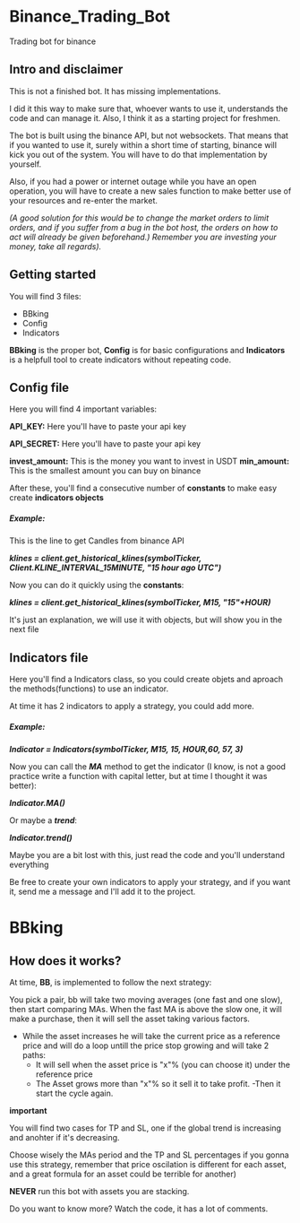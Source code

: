 
# Binance_Trading_Bot
Trading bot for binance

## Intro and disclaimer

This is not a finished bot. It has missing implementations.

I did it this way to make sure that, whoever wants to use it, understands the code and can manage it. Also, I think it as a starting project for freshmen. 

The bot is built using the binance API, but not websockets. That means that if you wanted to use it, surely within a short time of starting, binance will kick you out of the system.
You will have to do that implementation by yourself.

Also, if you had a power or internet outage while you have an open operation, you will have to create a new sales function to make better use of your resources and re-enter the market.

_(A good solution for this would be to change the market orders to limit orders, and if you suffer from a bug in the bot host, the orders on how to act will already be given beforehand.)
Remember you are investing your money, take all regards)._


## Getting started


You will find 3 files:
- BBking
- Config
- Indicators

**BBking** is the proper bot, **Config** is for basic configurations and **Indicators** is a helpfull tool to create indicators without repeating code. 

## Config file

Here you will find 4 important variables:

**API_KEY:** Here you'll have to paste your api key

**API_SECRET:** Here you'll have to paste your api key

**invest_amount:** This is the money you want to invest in USDT
**min_amount:** This is the smallest amount you can buy on binance


After these, you'll find a consecutive number of **constants** to make easy create **indicators objects**

##### Example:

This is the line to get Candles from binance API</p>


**_klines = client.get_historical_klines(symbolTicker, Client.KLINE_INTERVAL_15MINUTE, "15 hour ago UTC")_**



Now you can do it quickly using the **constants**:

**_klines = client.get_historical_klines(symbolTicker, M15, "15"+HOUR)_**

It's just an explanation, we will use it with objects, but will show you in the next file



## Indicators file

Here you'll find a Indicators class, so you could create objets and aproach the methods(functions) to use an indicator.

At time it has 2 indicators to apply a strategy, you could add more.

##### Example:

**_Indicator = Indicators(symbolTicker, M15, 15, HOUR,60, 57, 3)_** 

Now you can call the **_MA_** method to get the indicator (I know, is not a good practice write a function with capital letter, but at time I thought it was better):

**_Indicator.MA()_**

Or maybe a **_trend_**:

**_Indicator.trend()_**

Maybe you are a bit lost with this, just read the code and you'll understand everything

Be free to create your own indicators to apply your strategy, and if you want it, send me a message and I'll add it to the project.

# BBking

## How does it works?

At time, **BB**, is implemented to follow the next strategy:

You pick a pair, bb will take two moving averages (one fast and one slow), then start comparing MAs. When the fast MA is above the slow one, it will make a purchase, then it will sell the asset taking various factors.

- While the asset increases he will take the current price as a reference price and will do a loop untill the price stop growing and will take 2 paths:
  - It will sell when the asset price is "x"% (you can choose it) under the reference price
  - The Asset grows more than "x"% so it sell it to take profit.
-Then it start the cycle again.


**important**

You will find two cases for TP and SL, one if the global trend is increasing and anohter if it's decreasing.

Choose wisely the MAs period and the TP and SL percentages if you gonna use this strategy, remember that price oscilation is different for each asset, and a great formula for an asset could be terrible for another)

**NEVER** run this bot with assets you are stacking. 


Do you want to know more? Watch the code, it has a lot of comments.







